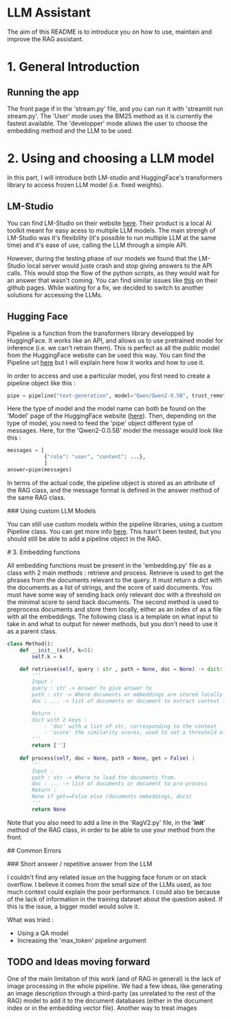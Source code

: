 # LLM Assistant

The aim of this README is to introduce you on how to use, maintain and improve the RAG assistant.

# 1. General Introduction

## Running the app
The front page if in the 'stream.py' file, and you can run it with 'streamlit run stream.py'. The 'User' mode uses the BM25 method as it is currently the fastest available. The 'developper' mode allows the user to choose the embedding method and the LLM to be used.

# 2. Using and choosing a LLM model
In this part, I will introduce both LM-studio and HuggingFace's transformers library to access frozen LLM model (i.e. fixed weights).

## LM-Studio
You can find LM-Studio on their website [here](https://lmstudio.ai/). Their product is a local AI toolkit meant for easy acess to multiple LLM models. The main strengh of LM-Studio was it's flexibility (it's possible to run multiple LLM at the same time) and it's ease of use, calling the LLM through a simple API.

However, during the testing phase of our models we found that the LM-Studio local server would juste crash and stop giving answers to the API calls. This would stop the flow of the python scripts, as they would wait for an answer that wasn't coming. You can find similar issues like [this](https://github.com/lmstudio-ai/lmstudio-bug-tracker/issues/267) on their github pages. While waiting for a fix, we decided to switch to another solutions for accessing the LLMs.

## Hugging Face

Pipeline is a function from the transformers library developped by HuggingFace. It works like an API, and allows us to use pretrained model for inference (i.e. we can't retrain them). This is perfect as all the public model from the HuggingFace website can be used this way.
You can find the Pipeline url [here](https://huggingface.co/docs/transformers/en/main_classes/pipelines) but I will explain here how it works and how to use it. 

In order to access and use a particular model, you first need to create a pipeline object like this :  
```python
pipe = pipeline("text-generation", model="Qwen/Qwen2-0.5B", trust_remote_code = True)
```
Here the type of model and the model name can both be found on the 'Model' page of the HuggingFace website ([here](https://huggingface.co/models)). Then, depending on the type of model, you need to feed the 'pipe' object different type of messages. Here, for the 'Qwen2-0.0.5B' model the message would look like this : 

```python
messages = [
            {"role": "user", "content": ...},
            ]
answer=pipe(messages)
```

In terms of the actual code, the pipeline object is stored as an attribute of the RAG class, and the message format is defined in the answer method of the same RAG class. 

### Using custom LLM Models

You can still use custom models within the pipeline libraries, using a custom Pipeline class. You can get more info [here](https://huggingface.co/docs/transformers/v4.30.0/add_new_pipeline). 
This hasn't been tested, but you should still be able to add a pipeline object in the RAG. 


# 3. Embedding functions 

All embedding functions must be present in the 'embedding.py' file as a class with 2 main methods : retrieve and process. Retrieve is used to get the phrases from the documents relevant to the query. It must return a dict with the documents as a list of strings, and the score of said documents. You must have some way of sending back only relevant doc with a threshold on the minimal score to send back documents.
The second method is used to preprocess documents and store them locally, either as an index of as a file with all the embeddings.
The following class is a template on what input to take in and what to output for newer methods, but you don't need to use it as a parent class.

```python
class Method():
    def __init__(self, k=5):
        self.k = k

    def retrieve(self, query : str , path = None, doc = None) -> dict:
        '''
        Input : 
        query : str -> Answer to give answer to
        path : str -> Where documents or embeddings are stored locally
        doc : ... -> list of documents or document to extract context from

        Return : 
        dict with 2 keys : 
            - 'doc' with a list of str, corresponding to the context
            - 'score' the similarity scores, used to set a threshold of minimum similarity to accept the context
        ''' 
        return ['']
    
    def process(self, doc = None, path = None, get = False) : 
        '''
        Input : 
        path : str -> Where to load the documents from. 
        doc : ... -> list of documents or document to pre-process
        Return : 
        None if get==False else (documents embeddings, docs)
        ''' 
        return None
```

Note that you also need to add a line in the 'RagV2.py' file, in the '__init__' method of the RAG class, in order to be able to use your method from the front.


## Common Errors

### Short answer / repetitive answer from the LLM

I couldn't find any related issue on the hugging face forum or on stack overflow. I believe it comes from the small size of the LLMs used, as too much context could explain the poor performance. I could also be because of the lack of information in the training dataset about the question asked. If this is the issue, a bigger model would solve it.

What was tried : 
- Using a QA model
- Increasing the 'max_token' pipeline argument
 

## TODO and Ideas moving forward

One of the main limitation of this work (and of RAG in general) is the lack of image processing in the whole pipeline. We had a few ideas, like generating an image description through a third-party (as unrelated to the rest of the RAG) model to add it to the document databases (either in the document index or in the embedding vector file). Another way to treat images   


        
